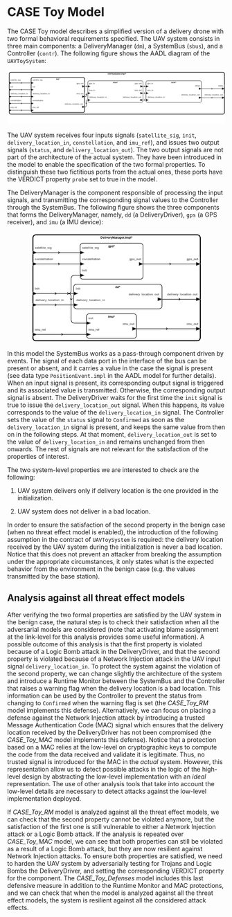 # CASE Toy Model

The CASE Toy model describes a simplified version of a delivery drone with two formal behavioral requirements specified. The UAV system consists in three main components: a DeliveryManager (`dm`), a SystemBus (`sbus`), and a Controller (`contr`). The following figure shows the AADL diagram of the `UAVToySystem`:

<p align="center"><img src="./img/UAVToyModel.png" /></p>

The UAV system receives four inputs signals (`satellite_sig`, `init`, `delivery_location_in`, `constellation`, and `imu_ref`), and issues two output signals (`status`, and `delivery_location_out`). The two output signals are not part of the architecture of the actual system. They have been introduced in the model to enable the specification of the two formal properties. To distinguish these two fictitious ports from the actual ones, these ports have the VERDICT property `probe` set to true in the model.

The DeliveryManager is the component responsible of processing the input signals, and transmitting the corresponding signal values to the Controller through the SystemBus. The following figure shows the three components that forms the DeliveryManager, namely, `dd` (a DeliveryDriver), `gps` (a GPS receiver), and `imu` (a IMU device):

<p align="center"><img src="./img/DeliveryManager.png" width="400" /></p>

In this model the SystemBus works as a pass-through component driven by events. The signal of each data port in the interface of the bus can be present or absent, and it carries a value in the case the signal is present (see data type `PositionEvent.impl` in the AADL model for further details). When an input signal is present, its corresponding output signal is triggered and its associated value is transmitted. Otherwise, the corresponding output signal is absent. The DeliveryDriver waits for the first time the `init` signal is true to issue the `delivery_location_out` signal. When this happens, its value corresponds to the value of the `delivery_location_in` signal. The Controller sets the value of the `status` signal to `Confirmed` as soon as the `delivery_location_in` signal is present, and keeps the same value from then on in the following steps. At that moment, `delivery_location_out` is set to the value of `delivery_location_in` and remains unchanged from then onwards. The rest of signals are not relevant for the satisfaction of the properties of interest.

The two system-level properties we are interested to check are the following:

1. UAV system delivers only if delivery location is the one provided in the initialization.

2. UAV system does not deliver in a bad location.

In order to ensure the satisfaction of the second property in the benign case (when no threat effect model is enabled), the introduction of the following assumption in the contract of `UAVToySystem` is required: the delivery location received by the UAV system during the initialization is never a bad location. Notice that this does not prevent an attacker from breaking the assumption under the appropriate circumstances, it only states what is the expected behavior from the environment  in the benign case (e.g. the values transmitted by the base station).

## Analysis against all threat effect models

After verifying the two formal properties are satisfied by the UAV system in the benign case, the natural step is to check their satisfaction when all the adversarial models are considered (note that activating blame assignment at the link-level for this analysis provides some useful information). A possible outcome of this analysis is that the first property is violated because of a Logic Bomb attack in the DeliveryDriver, and that the second property is violated because of a Network Injection attack in the UAV input signal `delivery_location_in`. To protect the system against the violation of the second property, we can change slightly the architecture of the system and introduce a Runtime Monitor between the SystemBus and the Controller that raises a warning flag when the delivery location is a bad location. This information can be used by the Controller to prevent the status from changing to `Confirmed` when the warning flag is set (the _CASE_Toy_RM_ model implements this defense). Alternatively, we can focus on placing a defense against the Network Injection attack by introducing a trusted Message Authentication Code (MAC) signal which ensures that the delivery location received by the DeliveryDriver has not been compromised (the _CASE_Toy_MAC_ model implements this defense). Notice that a protection based on a MAC relies at the low-level on cryptographic keys to compute the code from the data received and validate it is legitimate. Thus, no trusted signal  is introduced for the MAC in the _actual_ system. However, this representation allow us to
detect possible attacks in the logic of the high-level design by abstracting the low-level implementation with an _ideal_ representation. The use of other analysis tools that take into account the low-level details are necessary to detect attacks against the low-level implementation deployed.

If _CASE_Toy_RM_ model is analyzed against all the threat effect models, we can check that the second property cannot be violated anymore, but the satisfaction of the first one is still vulnerable to either a Network Injection attack or a Logic Bomb attack. If the analysis is repeated over _CASE_Toy_MAC_ model, we can see that both properties can still be violated as a result of a Logic Bomb attack, but they are now resilient against Network Injection attacks. To ensure both properties are satisfied, we need to harden the UAV system by adversarially testing for Trojans and Logic Bombs the DeliveryDriver, and setting the corresponding VERDICT property for the component. The _CASE_Toy_Defenses_ model includes this last defensive measure in addition to the Runtime Monitor and MAC protections, and we can check that when the model is analyzed against all the threat effect models, the system is resilient against all the considered attack effects. 

